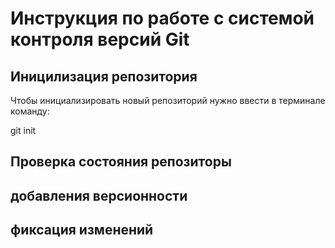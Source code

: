 # **Инструкция по работе с системой контроля версий Git**

## Иницилизация репозитория

Чтобы инициализировать новый репозиторий нужно ввести в терминале команду:

git init

## Проверка состояния репозиторы

## добавления версионности

## фиксация изменений


